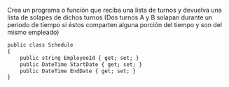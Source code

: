 Crea un programa o función que reciba una lista de turnos y devuelva una lista de solapes de dichos turnos (Dos turnos A y B solapan durante un periodo de tiempo si éstos comparten alguna porción del tiempo y son del mismo empleado)

```markdown
public class Schedule
{
    public string EmployeeId { get; set; }
    public DateTime StartDate { get; set; }
    public DateTime EndDate { get; set; }
}


